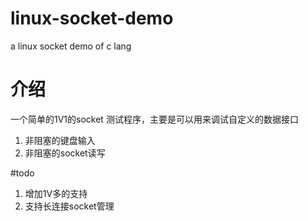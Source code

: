 # linux-socket-demo
a linux socket demo of c lang

# 介绍
一个简单的1V1的socket 测试程序，主要是可以用来调试自定义的数据接口
1. 非阻塞的键盘输入
2. 非阻塞的socket读写

#todo
1. 增加1V多的支持
2. 支持长连接socket管理
